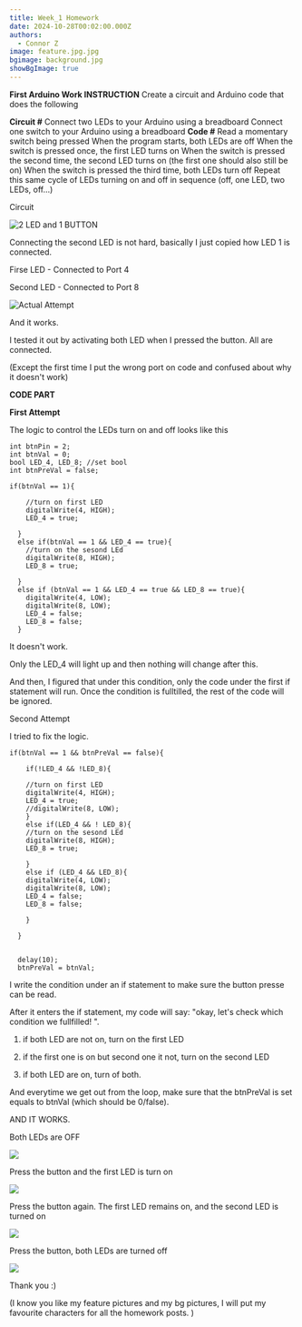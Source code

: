 ```yaml
---
title: Week_1 Homework
date: 2024-10-28T00:02:00.000Z
authors:
  - Connor Z
image: feature.jpg.jpg
bgimage: background.jpg
showBgImage: true
---
```

**First Arduino Work
INSTRUCTION**
Create a circuit and Arduino code that does the following

**Circuit #**
Connect two LEDs to your Arduino using a breadboard
Connect one switch to your Arduino using a breadboard
**Code #**
Read a momentary switch being pressed
When the program starts, both LEDs are off
When the switch is pressed once, the first LED turns on
When the switch is pressed the second time, the second LED turns on (the first one should also still be on)
When the switch is pressed the third time, both LEDs turn off
Repeat this same cycle of LEDs turning on and off in sequence (off, one LED, two LEDs, off…)

Circuit

![2 LED and 1 BUTTON](w1.png)

Connecting the second LED is not hard, basically I just copied how LED 1 is connected. 

Firse LED - Connected to Port 4

Second LED - Connected to Port 8

![Actual Attempt](whole.jpg)

And it works. 

I tested it out by activating both LED when I pressed the button. All are connected. 

(Except the first time I put the wrong port on code and confused about why it doesn't work)



**CODE PART**

**First Attempt**

The logic to control the LEDs turn on and off looks like this 

```
int btnPin = 2;
int btnVal = 0; 
bool LED_4, LED_8; //set bool
int btnPreVal = false; 

if(btnVal == 1){

    //turn on first LED 
    digitalWrite(4, HIGH); 
    LED_4 = true; 
    
  }
  else if(btnVal == 1 && LED_4 == true){
    //turn on the sesond LEd
    digitalWrite(8, HIGH); 
    LED_8 = true; 

  }
  else if (btnVal == 1 && LED_4 == true && LED_8 == true){
    digitalWrite(4, LOW); 
    digitalWrite(8, LOW); 
    LED_4 = false; 
    LED_8 = false; 
  }
```

It doesn't work. 

Only the LED_4 will light up and then nothing will change after this. 

And then, I figured that under this condition, only the code under the first if statement will run. Once the condition is fulltilled, the rest of the code will be ignored. 



Second Attempt

I tried to fix the logic. 

```
if(btnVal == 1 && btnPreVal == false){

    if(!LED_4 && !LED_8){

    //turn on first LED 
    digitalWrite(4, HIGH); 
    LED_4 = true; 
    //digitalWrite(8, LOW); 
    }
    else if(LED_4 && ! LED_8){
    //turn on the sesond LEd
    digitalWrite(8, HIGH); 
    LED_8 = true; 

    }
    else if (LED_4 && LED_8){
    digitalWrite(4, LOW); 
    digitalWrite(8, LOW); 
    LED_4 = false; 
    LED_8 = false; 

    }

  }


  delay(10); 
  btnPreVal = btnVal;
```

I write the condition under an if statement to make sure the button presse can be read. 

After it enters the if statement, my code will say: "okay, let's check which condition we fullfilled! ". 

1. if both LED are not on, turn on the first LED

2. if the first one is on but second one it not, turn on the second LED

3. if both LED are on, turn of both. 

And everytime we get out from the loop, make sure that the btnPreVal is set equals to btnVal (which should be 0/false).

AND IT WORKS. 

 

Both LEDs are OFF

![](1.jpg)



Press the button and the first LED is turn on

![](2.jpg)



Press the button again. The first LED remains on, and the second LED is turned on

![](3.jpg)



Press the button, both LEDs are turned off

![](4.jpg)



Thank  you :)

(I know you like my feature pictures and my bg pictures, I will put my favourite characters for all the homework posts. )
